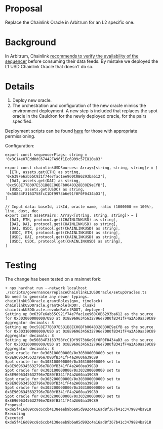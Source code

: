 # Proposal
Replace the Chainlink Oracle in Arbitrum for an L2 specific one.

# Background
In Arbitrum, Chainlink [recommends to verify the availability of the sequencer](https://docs.chain.link/docs/l2-sequencer-flag/) before consuming their data feeds. By mistake we deployed the L1 USD Chainlink Oracle that doesn't do so.

# Details
1. Deploy new oracle.
2. The orchestration and configuration of the new oracle mimics the environment deployment. A new step is included that replaces the spot oracle in the Cauldron for the newly deployed oracle, for the pairs specified.

Deployment scripts can be found [here](https://github.com/yieldprotocol/environments-v2/tree/feat/replaceChainlinkL2Oracle/scripts/governance/replaceChainlinkL2USDOracle) for those with appropriate permissioning.

Configuration:
```
export const sequencerFlags: string = '0x3C14e07Edd0dC67442FA96f1Ec6999c57E810a83'

export const chainlinkUSDSources: Array<[string, string, string]> = [
  [ETH, assets.get(ETH) as string, '0x639Fe6ab55C921f74e7fac1ee960C0B6293ba612'],
  [DAI, assets.get(DAI) as string, '0xc5C8E77B397E531B8EC06BFb0048328B30E9eCfB'],
  [USDC, assets.get(USDC) as string, '0x50834F3163758fcC1Df9973b6e91f0F0F0434aD3'],
]

// Input data: baseId, ilkId, oracle name, ratio (1000000 == 100%), line, dust, dec
export const assetPairs: Array<[string, string, string]> = [
  [DAI, ETH, protocol.get(CHAINLINKUSD) as string],
  [DAI, DAI, protocol.get(CHAINLINKUSD) as string],
  [DAI, USDC, protocol.get(CHAINLINKUSD) as string],
  [USDC, ETH, protocol.get(CHAINLINKUSD) as string],
  [USDC, DAI, protocol.get(CHAINLINKUSD) as string],
  [USDC, USDC, protocol.get(CHAINLINKUSD) as string],
]
```

# Testing
The change has been tested on a mainnet fork:
```
+ npx hardhat run --network localhost ./scripts/governance/replaceChainlinkL2USDOracle/setupOracles.ts
No need to generate any newer typings.
chainlinkUSDOracle.grantRoles(gov, timelock)
chainlinkUSDOracle.grantRole(ROOT, cloak)
chainlinkUSDOracle.revokeRole(ROOT, deployer)
Setting up 0x639Fe6ab55C921f74e7fac1ee960C0B6293ba612 as the source for 0x303000000000/USD at 0x8E9696345632796e7D80fB341fF4a2A60aa39C89
Aggregator decimals: 8
Setting up 0xc5C8E77B397E531B8EC06BFb0048328B30E9eCfB as the source for 0x303100000000/USD at 0x8E9696345632796e7D80fB341fF4a2A60aa39C89
Aggregator decimals: 8
Setting up 0x50834F3163758fcC1Df9973b6e91f0F0F0434aD3 as the source for 0x303200000000/USD at 0x8E9696345632796e7D80fB341fF4a2A60aa39C89
Aggregator decimals: 8
Spot oracle for 0x303100000000/0x303000000000 set to 0x8E9696345632796e7D80fB341fF4a2A60aa39C89
Spot oracle for 0x303100000000/0x303100000000 set to 0x8E9696345632796e7D80fB341fF4a2A60aa39C89
Spot oracle for 0x303100000000/0x303200000000 set to 0x8E9696345632796e7D80fB341fF4a2A60aa39C89
Spot oracle for 0x303200000000/0x303000000000 set to 0x8E9696345632796e7D80fB341fF4a2A60aa39C89
Spot oracle for 0x303200000000/0x303100000000 set to 0x8E9696345632796e7D80fB341fF4a2A60aa39C89
Spot oracle for 0x303200000000/0x303200000000 set to 0x8E9696345632796e7D80fB341fF4a2A60aa39C89
Proposal: 0xde5f416d09cc8c6ccb4138eeeb9b6a05d992c4a16ad8f367b41c3479884ba918
Executing
Executed 0xde5f416d09cc8c6ccb4138eeeb9b6a05d992c4a16ad8f367b41c3479884ba918
```
